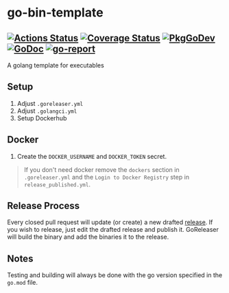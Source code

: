 # go-bin-template
[![Actions Status](https://github.com/Eun/go-bin-template/workflows/CI/badge.svg)](https://github.com/Eun/go-bin-template/actions)
[![Coverage Status](https://coveralls.io/repos/github/Eun/go-bin-template/badge.svg?branch=master)](https://coveralls.io/github/Eun/go-bin-template?branch=master)
[![PkgGoDev](https://img.shields.io/badge/pkg.go.dev-reference-blue)](https://pkg.go.dev/github.com/Eun/go-bin-template)
[![GoDoc](https://godoc.org/github.com/Eun/go-bin-template?status.svg)](https://godoc.org/github.com/Eun/go-bin-template)
[![go-report](https://goreportcard.com/badge/github.com/Eun/go-bin-template)](https://goreportcard.com/report/github.com/Eun/go-bin-template)
---
A golang template for executables

## Setup
1. Adjust `.goreleaser.yml`
2. Adjust `.golangci.yml`
3. Setup Dockerhub


## Docker
1. Create the `DOCKER_USERNAME` and `DOCKER_TOKEN` secret.
> If you don't need docker remove the `dockers` section in `.goreleaser.yml`
> and the `Login to Docker Registry` step in `release_published.yml`.

## Release Process
Every closed pull request will update (or create) a new drafted [release](https://github.com/Eun/go-bin-template/releases).
If you wish to release, just edit the drafted release and publish it.
GoReleaser will build the binary and add the binaries it to the release.

## Notes
Testing and building will always be done with the go version specified in the `go.mod` file.